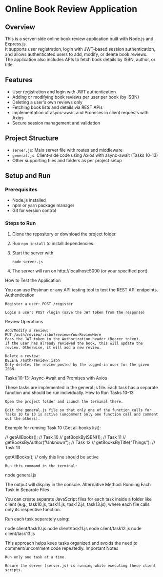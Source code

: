 # Online Book Review Application

## Overview

This is a server-side online book review application built with Node.js and Express.js.  
It supports user registration, login with JWT-based session authentication, and allows authenticated users to add, modify, or delete book reviews.  
The application also includes APIs to fetch book details by ISBN, author, or title.

## Features

- User registration and login with JWT authentication
- Adding or modifying book reviews per user per book (by ISBN)
- Deleting a user's own reviews only
- Fetching book lists and details via REST APIs
- Implementation of async-await and Promises in client requests with Axios
- Secure session management and validation

## Project Structure

- `server.js`: Main server file with routes and middleware
- `general.js`: Client-side code using Axios with async-await (Tasks 10-13)
- Other supporting files and folders as per project setup

## Setup and Run

### Prerequisites

- Node.js installed
- npm or yarn package manager
- Git for version control

### Steps to Run

1. Clone the repository or download the project folder.
2. Run `npm install` to install dependencies.
3. Start the server with:

   ```bash
   node server.js

   ```

4. The server will run on http://localhost:5000 (or your specified port).

How to Test the Application

You can use Postman or any API testing tool to test the REST API endpoints.
Authentication

    Register a user: POST /register

    Login a user: POST /login (save the JWT token from the response)

Review Operations

    Add/Modify a review:
    PUT /auth/review/:isbn?review=YourReviewHere
    Pass the JWT token in the Authorization header (Bearer token).
    If the user has already reviewed the book, this will update the review. Otherwise, it will add a new review.

    Delete a review:
    DELETE /auth/review/:isbn
    Only deletes the review posted by the logged-in user for the given ISBN.

Tasks 10-13: Async-Await and Promises with Axios

These tasks are implemented in the general.js file.
Each task has a separate function and should be run individually.
How to Run Tasks 10-13

    Open the project folder and launch the terminal there.

    Edit the general.js file so that only one of the function calls for Tasks 10 to 13 is active (uncomment only one function call and comment out the others).

Example for running Task 10 (Get all books list):

// getAllBooks(); // Task 10
// getBookByISBN(1); // Task 11
// getBooksByAuthor("Unknown"); // Task 12
// getBooksByTitle("Things"); // Task 13

getAllBooks(); // only this line should be active

    Run this command in the terminal:

node general.js

The output will display in the console.
Alternative Method: Running Each Task in Separate Files

You can create separate JavaScript files for each task inside a folder like client (e.g., task10.js, task11.js, task12.js, task13.js), where each file calls only its respective function.

Run each task separately using:

node client/task10.js
node client/task11.js
node client/task12.js
node client/task13.js

This approach helps keep tasks organized and avoids the need to comment/uncomment code repeatedly.
Important Notes

    Run only one task at a time.

    Ensure the server (server.js) is running while executing these client scripts.
